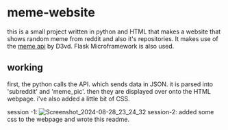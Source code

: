 # meme-website


this is a small project written in python and HTML that makes a website that shows random meme from reddit and also it's repositories. It makes use of the [meme api](https://github.com/D3vd/Meme_Api) by D3vd. Flask Microframework is also used.

## working
first, the python calls the API. which sends data in JSON. it is parsed into 'subreddit' and 'meme_pic'. then they are displayed over onto the HTML webpage. i've also added a little bit of CSS. 



session -1:
![Screenshot_2024-08-28_23_24_32](https://github.com/user-attachments/assets/95b60a92-a552-4569-85cd-40b2e0549915)
session-2:
added some css to the webpage and wrote this readme.
